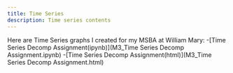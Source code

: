 ```yaml
---
title: Time Series
description: Time series contents 
---
```


Here are Time Series graphs I created for my MSBA at William Mary:
-[Time Series Decomp Assignment(ipynb)](M3_Time Series Decomp Assignment.ipynb)
-[Time Series Decomp Assignment(html)](M3_Time Series Decomp Assignment.html)
